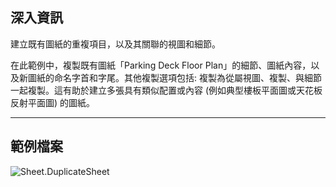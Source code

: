 ## 深入資訊
建立既有圖紙的重複項目，以及其關聯的視圖和細節。

在此範例中，複製既有圖紙「Parking Deck Floor Plan」的細節、圖紙內容，以及新圖紙的命名字首和字尾。其他複製選項包括: 複製為從屬視圖、複製、與細節一起複製。這有助於建立多張具有類似配置或內容 (例如典型樓板平面圖或天花板反射平面圖) 的圖紙。

___
## 範例檔案

![Sheet.DuplicateSheet](./Revit.Elements.Views.Sheet.DuplicateSheet_img.jpg)
